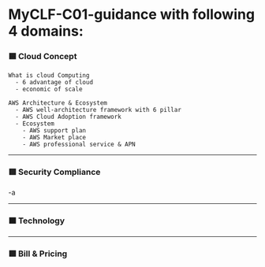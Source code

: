 # MyCLF-C01-guidance with following 4 domains:

### 🟦 Cloud Concept

    What is cloud Computing
      - 6 advantage of cloud
      - economic of scale

    AWS Architecture & Ecosystem
      - AWS well-architecture framework with 6 pillar
      - AWS Cloud Adoption framework
      - Ecosystem
        - AWS support plan
        - AWS Market place
        - AWS professional service & APN

---

### 🟥 Security Compliance

-a

---

### 🟧 Technology

---

### 🟩 Bill & Pricing
